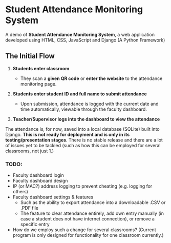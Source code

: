  # Student Attendance Monitoring System
 A demo of **Student Attendance Monitoring System**, a web application developed using HTML, CSS, JavaScript and Django (A Python Framework)

 ## The Initial Flow
 1. **Students enter classroom**
    - They scan a **given QR code** or **enter the website** to the attendance monitoring page.

2. **Students enter student ID and full name to submit attendance**
    - Upon submission, attendance is logged with the current date and time automatically, viewable through the faculty dashboard.
3. **Teacher/Supervisor logs into the dashboard to view the attendance**

The attendance is, for now, saved into a local database (SQLite) built into Django. **This is not ready for deployment and is only in its testing/presentation stages**. There is no stable release and there are a lot of issues yet to be tackled (such as how this can be employed for several classrooms, not just 1.)

### TODO:
- Faculty dashboard login
- Faculty dashboard design
- IP (or MAC?) address logging to prevent cheating (e.g. logging for others)
- Faculty dashboard settings & features
    - Such as the ability to export attendance into a downloadable .CSV or .PDF file
    - The feature to clear attendance entirely, add own entry manually (in case a student does not have internet connection), or remove a specific entry
- How do we employ such a change for several classrooms? (Current program is only designed for functionality for one classroom currently.)